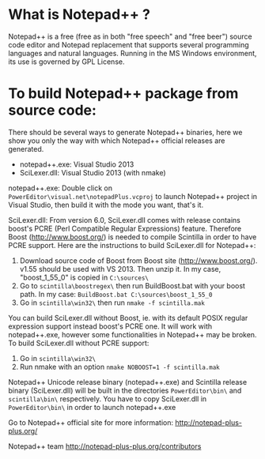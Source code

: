 What is Notepad++ ?
===================

Notepad++ is a free (free as in both "free speech" and "free beer") source code editor and Notepad replacement that supports several programming languages and natural languages. Running in the MS Windows environment, its use is governed by GPL License.


To build Notepad++ package from source code:
============================================

There should be several ways to generate Notepad++ binaries, here we show you only the way with which Notepad++ official releases are generated.
* notepad++.exe: Visual Studio 2013
* SciLexer.dll: Visual Studio 2013 (with nmake)

notepad++.exe:
Double click on `PowerEditor\visual.net\notepadPlus.vcproj` to launch Notepad++ project in Visual Studio, then build it with the mode you want, that's it.

SciLexer.dll:
From version 6.0, SciLexer.dll comes with release contains boost's PCRE (Perl Compatible Regular Expressions) feature.
Therefore Boost (http://www.boost.org/) is needed to compile Scintilla in order to have PCRE support.
Here are the instructions to build SciLexer.dll for Notepad++:
 1. Download source code of Boost from Boost site (http://www.boost.org/). v1.55 should be used with VS 2013. Then unzip it. In my case, "boost_1_55_0" is copied in `C:\sources\`
 2. Go to `scintilla\boostregex\` then run BuildBoost.bat with your boost path. In my case: `BuildBoost.bat C:\sources\boost_1_55_0`
 3. Go in `scintilla\win32\` then run `nmake -f scintilla.mak`

You can build SciLexer.dll without Boost, ie. with its default POSIX regular expression support instead boost's PCRE one. It will work with notepad++.exe, however some functionalities in Notepad++ may be broken.
To build SciLexer.dll without PCRE support:
 1. Go in `scintilla\win32\`
 2. Run nmake with an option `nmake NOBOOST=1 -f scintilla.mak`

Notepad++ Unicode release binary (notepad++.exe) and Scintilla release binary (SciLexer.dll) will be built in the directories `PowerEditor\bin\` and `scintilla\bin\` respectively.
You have to copy SciLexer.dll in `PowerEditor\bin\` in order to launch notepad++.exe


Go to Notepad++ official site for more information:
http://notepad-plus-plus.org/


Notepad++ team
http://notepad-plus-plus.org/contributors
